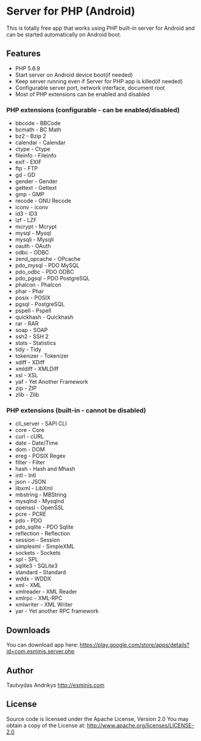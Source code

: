 # Server for PHP (Android) #

This is totally free app that works using PHP built-in server for Android and can be started automatically on Android boot.

## Features ##

* PHP 5.6.9
* Start server on Android device boot(if needed)
* Keep server running even if Server for PHP app is killed(if needed)
* Configurable server port, network interface, document root
* Most of PHP extensions can be enabled and disabled

### PHP extensions (configurable - can be enabled/disabled) ###

* bbcode - BBCode
* bcmath - BC Math
* bz2 - Bzip 2
* calendar - Calendar
* ctype - Ctype
* fileinfo - Fileinfo
* exif - EXIF
* ftp - FTP
* gd - GD
* gender - Gender
* gettext - Gettext
* gmp - GMP
* recode - GNU Recode
* iconv - iconv
* id3 - ID3
* lzf - LZF
* mcrypt - Mcrypt
* mysql - Mysql
* mysqli - Mysqli
* oauth - OAuth
* odbc - ODBC
* zend_opcache - OPcache
* pdo_mysql - PDO MySQL
* pdo_odbc - PDO ODBC
* pdo_pgsql - PDO PostgreSQL
* phalcon - Phalcon
* phar - Phar
* posix - POSIX
* pgsql - PostgreSQL
* pspell - Pspell
* quickhash - Quickhash
* rar - RAR
* soap - SOAP
* ssh2 - SSH 2
* stats - Statistics
* tidy - Tidy
* tokenizer - Tokenizer
* xdiff - XDiff
* xmldiff - XMLDiff
* xsl - XSL
* yaf - Yet Another Framework
* zip - ZIP
* zlib - Zlib

### PHP extensions (built-in - cannot be disabled) ###

* cli_server - SAPI CLI
* core - Core
* curl - cURL
* date - Date/Time
* dom - DOM
* ereg - POSIX Regex
* filter - Filter
* hash - Hash and Mhash
* intl - Intl
* json - JSON
* libxml - LibXml
* mbstring - MBString
* mysqlnd - Mysqlnd
* openssl - OpenSSL
* pcre - PCRE
* pdo - PDO
* pdo_sqlite - PDO Sqlite
* reflection - Reflection
* session - Session
* simplexml - SimpleXML
* sockets - Sockets
* spl - SPL
* sqlite3 - SQLite3
* standard - Standard
* wddx - WDDX
* xml - XML
* xmlreader - XML Reader
* xmlrpc - XML-RPC
* xmlwriter - XML Writer
* yar - Yet another RPC framework

## Downloads ##

You can download app here: https://play.google.com/store/apps/details?id=com.esminis.server.php

## Author ##

Tautvydas Andrikys http://esminis.com

## License ##

Source code is licensed under the Apache License, Version 2.0
You may obtain a copy of the License at: http://www.apache.org/licenses/LICENSE-2.0